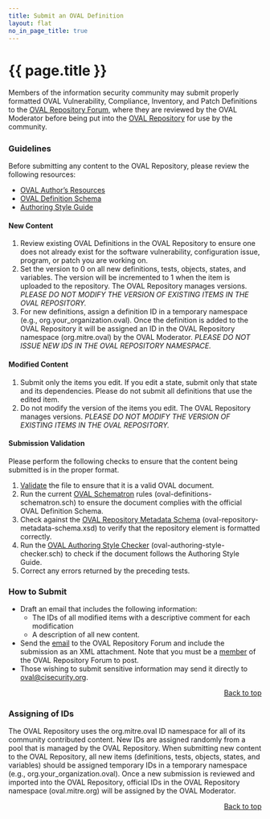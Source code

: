 ```yaml
---
title: Submit an OVAL Definition
layout: flat
no_in_page_title: true
---
```

<a name="top"></a>
<h1>{{ page.title }}</h1>

<p>Members of the information security community may submit properly formatted OVAL Vulnerability, Compliance, Inventory, and Patch Definitions to the <a href="http://lists.cisecurity.org/mailman/listinfo/oval_repository_lists.cisecurity.org">OVAL Repository Forum</a>, where they are reviewed by the OVAL Moderator before being put into the <a href="http://oval.mitre.org/repository/">OVAL Repository</a> for use by the community.</p>

<h3 style="margin-top:1.5em"><a name="guidelines" id="guidelines"></a>Guidelines</h3>
<p>Before submitting any content to the OVAL Repository, please review the following resources:</p>
<ul>
<li><a href="authorsresources">OVAL Author’s Resources</a></li>
<li><a href="https://github.com/OVALProject/Language">OVAL Definition Schema</a></li>
<li><a href="styleguide">Authoring Style Guide</a></li>
</ul>

<h4>New Content</h4>
<ol>
<li>Review existing OVAL Definitions in the OVAL Repository to ensure one does not already exist for the software vulnerability, configuration issue, program, or patch you are working on.</li>
<li>Set the version to 0 on all new definitions, tests, objects, states, and variables. The version will be incremented to 1 when the item is uploaded to the repository. The OVAL Repository manages versions. <em>PLEASE DO NOT MODIFY THE VERSION OF EXISTING ITEMS IN THE OVAL REPOSITORY.</em></li>
<li>For new definitions, assign a definition ID in a temporary namespace (e.g., org.your_organization.oval). Once the definition is added to the OVAL Repository it will be assigned an ID in the OVAL Repository namespace (org.mitre.oval) by the OVAL Moderator. <em>PLEASE DO NOT ISSUE NEW IDS IN THE OVAL REPOSITORY NAMESPACE.</em></li>
</ol>

<h4>Modified Content</h4>
<ol>
<li>Submit only the items you edit. If you edit a state, submit only that state and its dependencies. Please do not submit all definitions that use the edited item.</li>
<li>Do not modify the version of the items you edit. The OVAL Repository manages versions. <em>PLEASE DO NOT MODIFY THE VERSION OF EXISTING ITEMS IN THE OVAL REPOSITORY.</em></li>
</ol>

<h4>Submission Validation</h4>
<p>Please perform the following checks to ensure that the content being submitted is in the proper format.</p>
<ol>
<li><a href="/documentation/validation">Validate</a> the file to ensure that it is a valid OVAL document.</li>
<li>Run the current <a href="http://oval.mitre.org/language/latest/ovaldefinition/schematron/oval-definitions-schematron.sch">OVAL Schematron</a> rules (oval-definitions-schematron.sch) to ensure the document complies with the official OVAL Definition Schema.</li>
<li>Check against the <a href="http://oval.mitre.org/repository/download/schema/oval-repository-metadata-schema.xsd">OVAL Repository Metadata Schema</a> (oval-repository-metadata-schema.xsd) to verify that the repository element is formatted correctly.</li>
<li>Run the <a href="http://oval.mitre.org/repository/download/schema/oval-authoring-style-checker.sch">OVAL Authoring Style Checker</a> (oval-authoring-style-checker.sch) to check if the document follows the Authoring Style Guide.</li>
<li>Correct any errors returned by the preceding tests.</li>
</ol>

<h3><a name="submit" id="submit"></a>How to Submit</h3>
<ul>
<li>Draft an email that includes the following information:
	<ul>
	<li>The IDs of all modified items with a descriptive comment for each modification</li>
	<li>A description of all new content.</li>
	</ul>
</li>
<li>Send the <a href="mailto:oval-discussion-list@lists.mitre.org">email</a> to the OVAL Repository Forum and include the submission as an XML attachment. Note that you must be a <a href="http://lists.cisecurity.org/mailman/listinfo/oval_repository_lists.cisecurity.org">member</a> of the OVAL Repository Forum to post.</li>
<li>Those wishing to submit sensitive information may send it directly to <a href="mailto:oval@cisecurity.org">oval@cisecurity.org</a>.</li>
</ul>

<div align="right" style="margin:5px 0px 5px 0px; clear:right"><a href="#top">Back to top</a></div>


<h3><a name="ids" id="ids"></a>Assigning of IDs</h3>
<p>The OVAL Repository uses the org.mitre.oval ID namespace for all of its community contributed content. New IDs are assigned randomly from a pool that is managed by the OVAL Repository. When submitting new content to the OVAL Repository, all new items (definitions, tests, objects, states, and variables) should be assigned temporary IDs in a temporary namespace (e.g., org.your_organization.oval). Once a new submission is reviewed and imported into the OVAL Repository, official IDs in the OVAL Repository namespace (oval.mitre.org) will be assigned by the OVAL Moderator.</p>

<div align="right" style="margin:5px 0px 5px 0px; clear:right"><a href="#top">Back to top</a></div>
	
